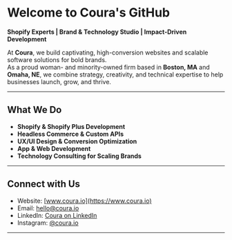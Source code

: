 # Welcome to Coura's GitHub

**Shopify Experts | Brand & Technology Studio | Impact-Driven Development**

At **Coura**, we build captivating, high-conversion websites and scalable software solutions for bold brands.  
As a proud woman- and minority-owned firm based in **Boston, MA** and **Omaha, NE**, we combine strategy, creativity, and technical expertise to help businesses launch, grow, and thrive.

---

## What We Do

- **Shopify & Shopify Plus Development**
- **Headless Commerce & Custom APIs**
- **UX/UI Design & Conversion Optimization**
- **App & Web Development**
- **Technology Consulting for Scaling Brands**

---

## Connect with Us

- Website: [www.coura.io](https://www.coura.io)
- Email: hello@coura.io
- LinkedIn: [Coura on LinkedIn](https://www.linkedin.com/company/courallc)
- Instagram: [@coura.io](https://www.instagram.com/coura.io/)

---
